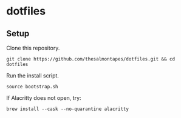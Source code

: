 # dotfiles

## Setup

Clone this repository.

```
git clone https://github.com/thesalmontapes/dotfiles.git && cd dotfiles
```

Run the install script.
```
source bootstrap.sh
```

If Alacritty does not open, try:

```
brew install --cask --no-quarantine alacritty
```
